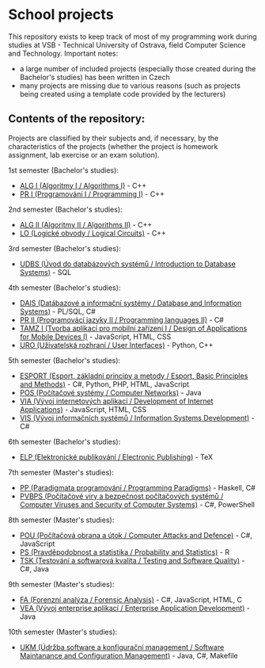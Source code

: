 # School projects
This repository exists to keep track of most of my programming work during studies at VSB - Technical University of Ostrava, field Computer Science and Technology.
Important notes:
- a large number of included projects (especially those created during the Bachelor's studies) has been written in Czech
- many projects are missing due to various reasons (such as projects being created using a template code provided by the lecturers)

## Contents of the repository:
Projects are classified by their subjects and, if necessary, by the characteristics of the projects (whether the project is homework assignment, lab exercise or an exam solution).

1st semester (Bachelor's studies):
- <a href="https://github.com/josefmicak/school-projects/tree/main/ALG_I">ALG I (Algoritmy I / Algorithms I)</a> - C++
- <a href="https://github.com/josefmicak/school-projects/tree/main/PR_I">PR I (Programování I / Programming I)</a> - C++

2nd semester (Bachelor's studies):
- <a href="https://github.com/josefmicak/school-projects/tree/main/ALG_II">ALG II (Algoritmy II / Algorithms II)</a> - C++
- <a href="https://github.com/josefmicak/school-projects/tree/main/LO">LO (Logické obvody / Logical Circuits)</a> - C++

3rd semester (Bachelor's studies):
- <a href="https://github.com/josefmicak/school-projects/tree/main/UDBS">UDBS (Úvod do databázových systémů / Introduction to Database Systems)</a> - SQL

4th semester (Bachelor's studies):
- <a href="https://github.com/josefmicak/school-projects/tree/main/DAIS">DAIS (Datábazové a informační systémy / Database and Information Systems)</a> - PL/SQL, C#
- <a href="https://github.com/josefmicak/school-projects/tree/main/PJ_II">PR II (Programovácí jazyky II / Programming languages II)</a> - C#
- <a href="https://github.com/josefmicak/school-projects/tree/main/TAMZ_I">TAMZ I (Tvorba aplikací pro mobilní zařízení I / Design of Applications for Mobile Devices I)</a> - JavaScript, HTML, CSS
- <a href="https://github.com/josefmicak/school-projects/tree/main/URO">URO (Uživatelská rozhraní / User Interfaces)</a> - Python, C++

5th semester (Bachelor's studies):
- <a href="https://github.com/josefmicak/school-projects/tree/main/ESPORT">ESPORT (Esport, základní principy a metody / Esport, Basic Principles and Methods)</a> - C#, Python, PHP, HTML, JavaScript
- <a href="https://github.com/josefmicak/school-projects/tree/main/POS">POS (Počítačové systémy / Computer Networks)</a> - Java
- <a href="https://github.com/josefmicak/school-projects/tree/main/VIA">VIA (Vývoj internetových aplikací / Development of Internet Applications)</a> - JavaScript, HTML, CSS
- <a href="https://github.com/josefmicak/school-projects/tree/main/VIS">VIS (Vývoj informačních systémů / Information Systems Development)</a> - C#

6th semester (Bachelor's studies):
- <a href="https://github.com/josefmicak/school-projects/tree/main/ELP">ELP (Elektronické publikování / Electronic Publishing)</a> - TeX

7th semester (Master's studies):
- <a href="https://github.com/josefmicak/school-projects/tree/main/PP">PP (Paradigmata programování / Programming Paradigms)</a> - Haskell, C#
- <a href="https://github.com/josefmicak/school-projects/tree/main/PVBPS">PVBPS (Počítačové viry a bezpečnost počítačových systémů / Computer Viruses and Security of Computer Systems)</a> - C#, PowerShell

8th semester (Master's studies):
- <a href="https://github.com/josefmicak/school-projects/tree/main/POU">POU (Počítačová obrana a útok / Computer Attacks and Defence)</a> - C#, JavaScript
- <a href="https://github.com/josefmicak/school-projects/tree/main/PS">PS (Pravděpodobnost a statistika / Probability and Statistics)</a> - R
- <a href="https://github.com/josefmicak/school-projects/tree/main/TSK">TSK (Testování a softwarová kvalita / Testing and Software Quality)</a> - C#, Java

9th semester (Master's studies):
- <a href="https://github.com/josefmicak/school-projects/tree/main/FA">FA (Forenzní analýza / Forensic Analysis)</a> - C#, JavaScript, HTML, C
- <a href="https://github.com/josefmicak/school-projects/tree/main/VEA">VEA (Vývoj enterprise aplikací / Enterprise Application Development)</a> - Java

10th semester (Master's studies):
- <a href="https://github.com/josefmicak/school-projects/tree/main/UKM">UKM (Údržba software a konfigurační management / Software Maintanance and Configuration Management)</a> - Java, C#, Makefile